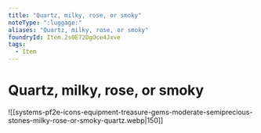 ```yaml
---
title: "Quartz, milky, rose, or smoky"
noteType: ":luggage:"
aliases: "Quartz, milky, rose, or smoky"
foundryId: Item.2s0E72DgOce4Jxve
tags:
  - Item
---
```


# Quartz, milky, rose, or smoky
![[systems-pf2e-icons-equipment-treasure-gems-moderate-semiprecious-stones-milky-rose-or-smoky-quartz.webp|150]]
